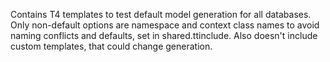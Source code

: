 ﻿Contains T4 templates to test default model generation for all databases.
Only non-default options are namespace and context class names to avoid naming conflicts and defaults, set in shared.ttinclude.
Also doesn't include custom templates, that could change generation.
